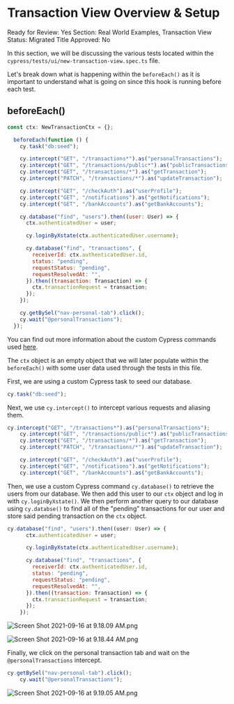 # Transaction View Overview & Setup

Ready for Review: Yes
Section: Real World Examples, Transaction View
Status: Migrated
Title Approved: No

In this section, we will be discussing the various tests located within the `cypress/tests/ui/new-transaction-view.spec.ts` file.

Let's break down what is happening within the `beforeEach()`  as it is important to understand what is going on since this hook is running before each test.

## beforeEach()

```jsx
const ctx: NewTransactionCtx = {};

  beforeEach(function () {
    cy.task("db:seed");

    cy.intercept("GET", "/transactions*").as("personalTransactions");
    cy.intercept("GET", "/transactions/public*").as("publicTransactions");
    cy.intercept("GET", "/transactions/*").as("getTransaction");
    cy.intercept("PATCH", "/transactions/*").as("updateTransaction");

    cy.intercept("GET", "/checkAuth").as("userProfile");
    cy.intercept("GET", "/notifications").as("getNotifications");
    cy.intercept("GET", "/bankAccounts").as("getBankAccounts");

    cy.database("find", "users").then((user: User) => {
      ctx.authenticatedUser = user;

      cy.loginByXstate(ctx.authenticatedUser.username);

      cy.database("find", "transactions", {
        receiverId: ctx.authenticatedUser.id,
        status: "pending",
        requestStatus: "pending",
        requestResolvedAt: "",
      }).then((transaction: Transaction) => {
        ctx.transactionRequest = transaction;
      });
    });

    cy.getBySel("nav-personal-tab").click();
    cy.wait("@personalTransactions");
  });

```

You can find out more information about the custom Cypress commands used [here](https://www.notion.so/RWA-Custom-Cypress-Commands-Tasks-Functions-5efc9089b2184a22910b5532796a65dd).

The `ctx` object is an empty object that we will later populate within the `beforeEach()` with some user data used through the tests in this file.

First, we are using a custom Cypress task to seed our database.

```jsx
cy.task("db:seed");

```

Next, we use `cy.intercept()` to intercept various requests and aliasing them.

```jsx
cy.intercept("GET", "/transactions*").as("personalTransactions");
    cy.intercept("GET", "/transactions/public*").as("publicTransactions");
    cy.intercept("GET", "/transactions/*").as("getTransaction");
    cy.intercept("PATCH", "/transactions/*").as("updateTransaction");

    cy.intercept("GET", "/checkAuth").as("userProfile");
    cy.intercept("GET", "/notifications").as("getNotifications");
    cy.intercept("GET", "/bankAccounts").as("getBankAccounts");

```

Then, we use a custom Cypress command `cy.database()` to retrieve the users from our database. We then add this user to our `ctx` object and log in with `cy.loginByXstate()`.
We then perform another query to our database using `cy.databse()` to find all of the "pending" transactions for our user and store said pending transaction on the `ctx` object.

```jsx
cy.database("find", "users").then((user: User) => {
      ctx.authenticatedUser = user;

      cy.loginByXstate(ctx.authenticatedUser.username);

      cy.database("find", "transactions", {
        receiverId: ctx.authenticatedUser.id,
        status: "pending",
        requestStatus: "pending",
        requestResolvedAt: "",
      }).then((transaction: Transaction) => {
        ctx.transactionRequest = transaction;
      });
    });

```

![Screen Shot 2021-09-16 at 9.18.09 AM.png](Transaction%20View%20Overview%20&%20Setup%20de652b8e362149babd9b8a5a787d996e/Screen_Shot_2021-09-16_at_9.18.09_AM.png)

![Screen Shot 2021-09-16 at 9.18.44 AM.png](Transaction%20View%20Overview%20&%20Setup%20de652b8e362149babd9b8a5a787d996e/Screen_Shot_2021-09-16_at_9.18.44_AM.png)

Finally, we click on the personal transaction tab and wait on the `@personalTransactions` intercept.

```jsx
cy.getBySel("nav-personal-tab").click();
    cy.wait("@personalTransactions");

```

![Screen Shot 2021-09-16 at 9.19.05 AM.png](Transaction%20View%20Overview%20&%20Setup%20de652b8e362149babd9b8a5a787d996e/Screen_Shot_2021-09-16_at_9.19.05_AM.png)